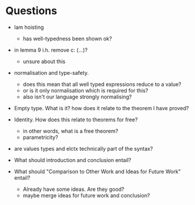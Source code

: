 # Questions

- lam hoisting
  - has well-typedness been shown ok?

- in lemma 9 i.h. remove c: (...)?
  - unsure about this 

- normalisation and type-safety.
  - does this mean that all well typed expressions reduce to a value?
  - or is it only normalisation which is required for this?
  - also isn't our language strongly normalising?

- Empty type. What is it? how does it relate to the theorem I have proved? 

- Identity. How does this relate to theorems for free?
  - in other words, what is a free theorem?
  - parametricity?

- are values types and elctx technically part of the syntax?

- What should introduction and conclusion entail?
- What should "Comparison to Other Work and Ideas for Future Work" entail?
  - Already have some ideas. Are they good?
  - maybe merge ideas for future work and conclusion?